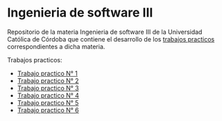 # Ingenieria de software III

Repositorio de la materia Ingenieria de software III de la Universidad Católica de Córdoba que contiene el desarrollo de los [trabajos practicos](https://github.com/fernandobono/ing-software-3/blob/master/trabajos/02-introduccion-docker.md) correspondientes a dicha materia.

Trabajos practicos:
* [Trabajo practico N° 1](./1-trabajo-practico/README.md)
* [Trabajo practico N° 2](2-trabajo-practico/README.md)
* [Trabajo practico N° 3](3-trabajo-practico/README.md)
* [Trabajo practico N° 4](4-trabajo-practico/README.md)
* [Trabajo practico N° 5](5-trabajo-practico/README.md)
* [Trabajo practico N° 6](6-trabajo-practico/README.md)